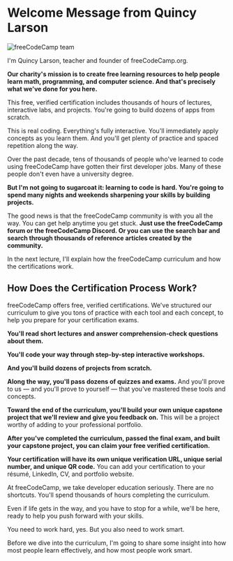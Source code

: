 # Welcome Message from Quincy Larson

![freeCodeCamp team](https://cdn.freecodecamp.org/curriculum/lecture-transcripts/freeCodeCamp_team.jpeg)

I'm Quincy Larson, teacher and founder of freeCodeCamp.org.

**Our charity's mission is to create free learning resources to help people learn math, programming, and computer science. And that's precisely what we've done for you here.**

This free, verified certification includes thousands of hours of lectures, interactive labs, and projects. You're going to build dozens of apps from scratch.

This is real coding. Everything's fully interactive. You'll immediately apply concepts as you learn them. And you'll get plenty of practice and spaced repetition along the way.

Over the past decade, tens of thousands of people who've learned to code using freeCodeCamp have gotten their first developer jobs. Many of these people don't even have a university degree.

**But I'm not going to sugarcoat it: learning to code is hard. You're going to spend many nights and weekends sharpening your skills by building projects.**

The good news is that the freeCodeCamp community is with you all the way. You can get help anytime you get stuck. **Just use the freeCodeCamp forum or the freeCodeCamp Discord. Or you can use the search bar and search through thousands of reference articles created by the community.**

In the next lecture, I'll explain how the freeCodeCamp curriculum and how the certifications work.

## How Does the Certification Process Work?

freeCodeCamp offers free, verified certifications. We've structured our curriculum to give you tons of practice with each tool and each concept, to help you prepare for your certification exams.

**You'll read short lectures and answer comprehension-check questions about them.**

**You'll code your way through step-by-step interactive workshops.**

**And you'll build dozens of projects from scratch.**

**Along the way, you'll pass dozens of quizzes and exams.** And you'll prove to us — and you'll prove to yourself — that you've mastered these tools and concepts.

**Toward the end of the curriculum, you'll build your own unique capstone project that we'll review and give you feedback on.** This will be a project worthy of adding to your professional portfolio.

**After you've completed the curriculum, passed the final exam, and built your capstone project, you can claim your free verified certification.**

**Your certification will have its own unique verification URL, unique serial number, and unique QR code.** You can add your certification to your résumé, LinkedIn, CV, and portfolio website.

At freeCodeCamp, we take developer education seriously. There are no shortcuts. You'll spend thousands of hours completing the curriculum.

Even if life gets in the way, and you have to stop for a while, we'll be here, ready to help you push forward with your skills.

You need to work hard, yes. But you also need to work smart.

Before we dive into the curriculum, I'm going to share some insight into how most people learn effectively, and how most people work smart.
